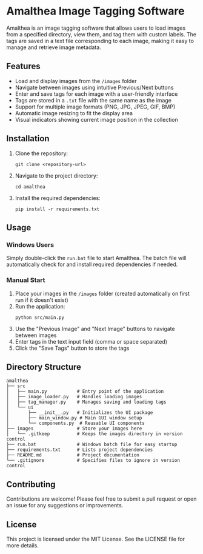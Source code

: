 # Amalthea Image Tagging Software

Amalthea is an image tagging software that allows users to load images from a specified directory, view them, and tag them with custom labels. The tags are saved in a text file corresponding to each image, making it easy to manage and retrieve image metadata.

## Features

- Load and display images from the `/images` folder
- Navigate between images using intuitive Previous/Next buttons
- Enter and save tags for each image with a user-friendly interface
- Tags are stored in a `.txt` file with the same name as the image
- Support for multiple image formats (PNG, JPG, JPEG, GIF, BMP)
- Automatic image resizing to fit the display area
- Visual indicators showing current image position in the collection

## Installation

1. Clone the repository:
   ```
   git clone <repository-url>
   ```

2. Navigate to the project directory:
   ```
   cd amalthea
   ```

3. Install the required dependencies:
   ```
   pip install -r requirements.txt
   ```

## Usage

### Windows Users
Simply double-click the `run.bat` file to start Amalthea. The batch file will automatically check for and install required dependencies if needed.

### Manual Start
1. Place your images in the `/images` folder (created automatically on first run if it doesn't exist)
2. Run the application:
   ```
   python src/main.py
   ```
3. Use the "Previous Image" and "Next Image" buttons to navigate between images
4. Enter tags in the text input field (comma or space separated)
5. Click the "Save Tags" button to store the tags

## Directory Structure

```
amalthea
├── src
│   ├── main.py           # Entry point of the application
│   ├── image_loader.py   # Handles loading images
│   ├── tag_manager.py    # Manages saving and loading tags
│   └── ui
│       ├── __init__.py   # Initializes the UI package
│       ├── main_window.py # Main GUI window setup
│       └── components.py  # Reusable UI components
├── images                # Store your images here
│   └── .gitkeep          # Keeps the images directory in version control
├── run.bat               # Windows batch file for easy startup
├── requirements.txt      # Lists project dependencies
├── README.md             # Project documentation
└── .gitignore            # Specifies files to ignore in version control
```

## Contributing

Contributions are welcome! Please feel free to submit a pull request or open an issue for any suggestions or improvements.

## License

This project is licensed under the MIT License. See the LICENSE file for more details.
